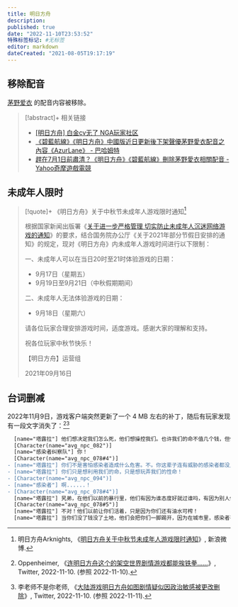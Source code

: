 ```yaml
---
title: 明日方舟
description:
published: true
date: "2022-11-10T23:53:52"
特殊标签标记: #无标签
editor: markdown
dateCreated: "2021-08-05T19:17:19"
---
```


## 移除配音

[茅野爱衣](/people/茅野爱衣.md) 的配音内容被移除。

> [!abstract]+ 相关链接
>
> +   [[明日方舟] 白金cv无了 NGA玩家社区](https://archive.is/7eMc1 "https://bbs.nga.cn/read.php?tid=27270579")
> +   [《碧藍航線》《明日方舟》中國版近日更新後下架聲優茅野愛衣配音之內容《AzurLane》 - 巴哈姆特](https://web.archive.org/web/20210629021854/https://gnn.gamer.com.tw/detail.php?sn=216873)
> +   [趕在7月1日前肅清？《明日方舟》《碧藍航線》刪除茅野愛衣相關配音 - Yahoo奇摩遊戲電競](https://games.yahoo.com.tw/kayanomi-023617998.html)

## 未成年人限时

> [!quote]+ 《明日方舟》关于中秋节未成年人游戏限时通知[^6NZNh]
>
> 根据国家新闻出版署《[关于进一步严格管理 切实防止未成年人沉迷网络游戏的通知](/rule/国家新闻出版署/切实防止未成年人沉迷网络游戏的通知.md)》的要求，结合国务院办公厅《关于2021年部分节假日安排的通知》的规定，现对《明日方舟》内未成年人游戏时间进行以下限制：
>
> 一、未成年人可以在当日20时至21时体验游戏的日期：
>
> + 9月17日（星期五）
> + 9月19日至9月21日（中秋假期期间）
>
> 二、未成年人无法体验游戏的日期：
>
> + 9月18日（星期六）
>
> 请各位玩家合理安排游戏时间，适度游戏。感谢大家的理解和支持。
>
> 祝各位玩家中秋节快乐！
>
> 【明日方舟】运营组
>
> 2021年09月16日

[^6NZNh]: 明日方舟Arknights, 《[明日方舟关于中秋节未成年人游戏限时通知](https://archive.vn/6NZNh "https://weibo.com/6279793937/KysPZxMNu")》, 新浪微博.

## 台词删减

2022年11月9日，游戏客户端突然更新了一个 4 MB 左右的补丁，随后有玩家发现有一段文字消失了：[^36161][^36160]

[^36161]: Oppenheimer, 《[连明日方舟这个的架空世界剧情游戏都能挨铁拳……](https://web.archive.org/web/20221110112733/https://twitter.com/wuliyang19/status/1590657753663836161)》, Twitter, 2022-11-10. (参照 2022-11-10).

[^36160]: 李老师不是你老师, 《[大陆游戏明日方舟如图剧情疑似因政治敏感被更改删除](https://web.archive.org/web/20221110170149/https://twitter.com/whyyoutouzhele/status/1590662907737436160)》, Twitter, 2022-11-10. (参照 2022-11-11).

```diff linenums="95"
  [name="塔露拉"] 他们想决定我们怎么死，他们想操控我们。也许我们的命不值几个钱，但你难道就能值一枚金币？
  [Character(name="avg_npc_082")]
  [name="感染者纠察队"] 你！
  [Character(name="avg_npc_078#4")]
- [name="塔露拉"] 你们不是害怕感染者造成什么危害。不。你这辈子连有威胁的感染者都没见过几个。
- [name="塔露拉"] 你们只是想利用我们的命，只是想玩弄我们的性命！
- [Character(name="avg_npc_094")]
- [name="感染者"] 啊......！
- [Character(name="avg_npc_078#4")]
  [name="塔露拉"] 旯弟，在他们以前的暴行里，他们有因为谁态度好就过谁吗，有因为别人做得对就让他们活吗？
  [Character(name="avg_npc_078#5")]
  [name="塔露拉"] 不对！他们以前让你们活着，只是因为你们还有油水可榨！
  [name="塔露拉"] 当你们没了钱没了土地，他们会把你们一脚踢开，因为在城市里，感染者甚至都不能活下去！
```
